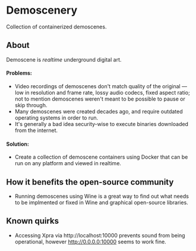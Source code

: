 # Demoscenery

Collection of containerized demoscenes.


## About

Demoscene is *realtime* underground digital art.

#### Problems:
 - Video recordings of demoscenes don't match quality of the original — low in resolution and frame rate, lossy audio codecs, fixed aspect ratio; not to mention demoscenes weren't meant to be possible to pause or skip through.
 - Many demoscenes were created decades ago, and require outdated operating systems in order to run.
 - It's generally a bad idea security-wise to execute binaries downloaded from the internet.
#### Solution:
 - Create a collection of demoscene containers using Docker that can be run on any platform and viewed in realtime.


## How it benefits the open-source community

 - Running demoscenes using Wine is a great way to find out what needs to be implmented or fixed in Wine and graphical open-source libraries.


## Known quirks

- Accessing Xpra via http://localhost:10000 prevents sound from being operational, however http://0.0.0.0:10000 seems to work fine.
